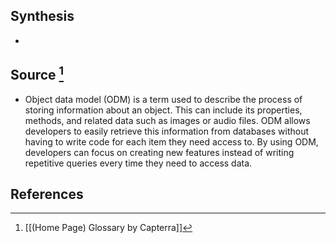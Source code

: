 ## Synthesis
- 
## Source [^1]
- Object data model (ODM) is a term used to describe the process of storing information about an object. This can include its properties, methods, and related data such as images or audio files. ODM allows developers to easily retrieve this information from databases without having to write code for each item they need access to. By using ODM, developers can focus on creating new features instead of writing repetitive queries every time they need to access data.
## References

[^1]: [[(Home Page) Glossary by Capterra]]